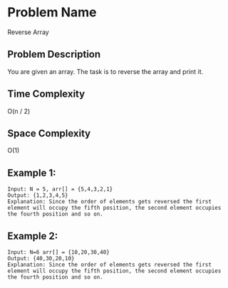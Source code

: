 # Problem Name 
Reverse Array

## Problem Description

You are given an array. The task is to reverse the array and print it. 

## Time Complexity
O(n / 2)

## Space Complexity
O(1)

## Example 1:
```
Input: N = 5, arr[] = {5,4,3,2,1}
Output: {1,2,3,4,5}
Explanation: Since the order of elements gets reversed the first element will occupy the fifth position, the second element occupies the fourth position and so on.
```

## Example 2:
```
Input: N=6 arr[] = {10,20,30,40}
Output: {40,30,20,10}
Explanation: Since the order of elements gets reversed the first element will occupy the fifth position, the second element occupies the fourth position and so on.
```
